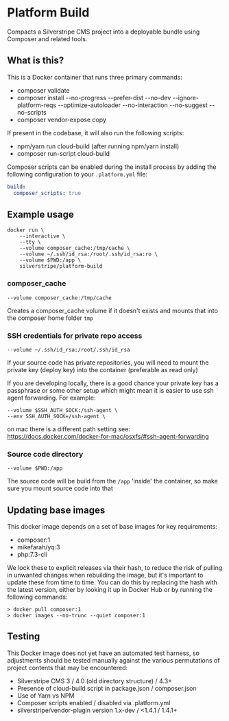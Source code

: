 # Platform Build

Compacts a Silverstripe CMS project into a deployable bundle using Composer and related tools.

## What is this?

This is a Docker container that runs three primary commands:

 - composer validate
 - composer install --no-progress --prefer-dist --no-dev --ignore-platform-reqs --optimize-autoloader --no-interaction --no-suggest --no-scripts
 - composer vendor-expose copy

If present in the codebase, it will also run the following scripts:

 - npm/yarn run cloud-build (after running npm/yarn install)
 - composer run-script cloud-build

Composer scripts can be enabled during the install process by adding the following configuration to your `.platform.yml` file:

```yml
build:
  composer_scripts: true
```

## Example usage

```
docker run \
    --interactive \
    --tty \
    --volume composer_cache:/tmp/cache \
    --volume ~/.ssh/id_rsa:/root/.ssh/id_rsa:ro \
    --volume $PWD:/app \
    silverstripe/platform-build
```

### composer_cache

`--volume composer_cache:/tmp/cache`

Creates a composer_cache volume if it doesn't exists and mounts that into the composer home folder `tmp`

### SSH credentials for private repo access

`--volume ~/.ssh/id_rsa:/root/.ssh/id_rsa`

If your source code has private repositories, you will need to mount the private key (deploy key) into the container (preferable as read only)

If you are developing locally, there is a good chance your private key has a passphrase or some other setup which might mean it is easier to use ssh agent forwarding. For example:

```
--volume $SSH_AUTH_SOCK:/ssh-agent \
--env SSH_AUTH_SOCK=/ssh-agent \
```
on mac there is a different path setting see:  https://docs.docker.com/docker-for-mac/osxfs/#ssh-agent-forwarding

### Source code directory

`--volume $PWD:/app`

The source code will be build from the `/app` 'inside' the container, so make sure you mount source code into that

## Updating base images

This docker image depends on a set of base images for key requirements:

- composer:1
- mikefarah/yq:3
- php:7.3-cli

We lock these to explicit releases via their hash, to reduce the risk of pulling
in unwanted changes when rebuilding the image, but it's important to update
these from time to time. You can do this by replacing the hash with the latest
version, either by looking it up in Docker Hub or by running the following
commands:

```
> docker pull composer:1
> docker images --no-trunc --quiet composer:1
```

## Testing

This Docker image does not yet have an automated test harness, so adjustments should be tested manually against the various permutations of project contents that may be encountered:

- Silverstripe CMS 3 / 4.0 (old directory structure) / 4.3+
- Presence of cloud-build script in package.json / composer.json
- Use of Yarn vs NPM
- Composer scripts enabled / disabled via .platform.yml
- silverstripe/vendor-plugin version 1.x-dev / <1.4.1 / 1.4.1+
